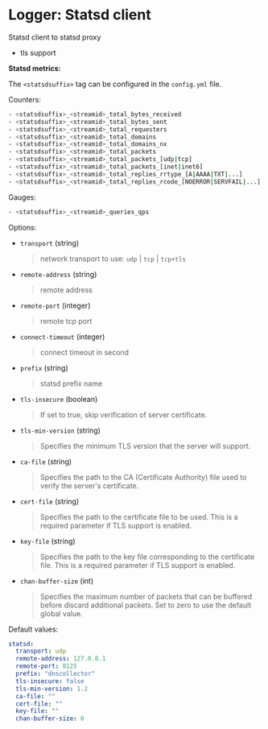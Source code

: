 # Logger: Statsd client

Statsd client to statsd proxy

* tls support

**Statsd metrics:**

The `<statsdsuffix>` tag can be configured in the `config.yml` file.

Counters:

```bash
- <statsdsuffix>_<streamid>_total_bytes_received
- <statsdsuffix>_<streamid>_total_bytes_sent
- <statsdsuffix>_<streamid>_total_requesters
- <statsdsuffix>_<streamid>_total_domains
- <statsdsuffix>_<streamid>_total_domains_nx
- <statsdsuffix>_<streamid>_total_packets
- <statsdsuffix>_<streamid>_total_packets_[udp|tcp]
- <statsdsuffix>_<streamid>_total_packets_[inet|inet6]
- <statsdsuffix>_<streamid>_total_replies_rrtype_[A|AAAA|TXT|...]
- <statsdsuffix>_<streamid>_total_replies_rcode_[NOERROR|SERVFAIL|...]
```

Gauges:

```bash
- <statsdsuffix>_<streamid>_queries_qps
```

Options:

* `transport` (string)
  > network transport to use: `udp` | `tcp` | `tcp+tls`

* `remote-address` (string)
  > remote address

* `remote-port` (integer)
  > remote tcp port

* `connect-timeout` (integer)
  > connect timeout in second

* `prefix` (string)
  > statsd prefix name

* `tls-insecure` (boolean)
  > If set to true, skip verification of server certificate.

* `tls-min-version` (string)
  > Specifies the minimum TLS version that the server will support.

* `ca-file` (string)
  > Specifies the path to the CA (Certificate Authority) file used to verify the server's certificate.

* `cert-file` (string)
  > Specifies the path to the certificate file to be used. This is a required parameter if TLS support is enabled.

* `key-file` (string)
  > Specifies the path to the key file corresponding to the certificate file. This is a required parameter if TLS support is enabled.

* `chan-buffer-size` (int)
  > Specifies the maximum number of packets that can be buffered before discard additional packets.
  > Set to zero to use the default global value.

Default values:

```yaml
statsd:
  transport: udp
  remote-address: 127.0.0.1
  remote-port: 8125
  prefix: "dnscollector"
  tls-insecure: false
  tls-min-version: 1.2
  ca-file: ""
  cert-file: ""
  key-file: ""
  chan-buffer-size: 0
```
